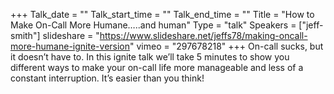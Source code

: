 +++
Talk_date = ""
Talk_start_time = ""
Talk_end_time = ""
Title = "How to Make On-Call More Humane…..and human"
Type = "talk"
Speakers = ["jeff-smith"]
slideshare = "https://www.slideshare.net/jeffs78/making-oncall-more-humane-ignite-version"
vimeo = "297678218"
+++
On-call sucks, but it doesn’t have to. In this ignite talk we’ll take 5 minutes to show you different ways to make your on-call life more manageable and less of a constant interruption. It’s easier than you think!
